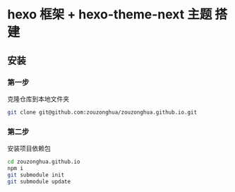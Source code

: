 # hexo 框架 + hexo-theme-next 主题 搭建

## 安装

### 第一步

克隆仓库到本地文件夹

```bash
git clone git@github.com:zouzonghua/zouzonghua.github.io.git
```

### 第二步

安装项目依赖包

```bash
cd zouzonghua.github.io
npm i
git submodule init
git submodule update
```
